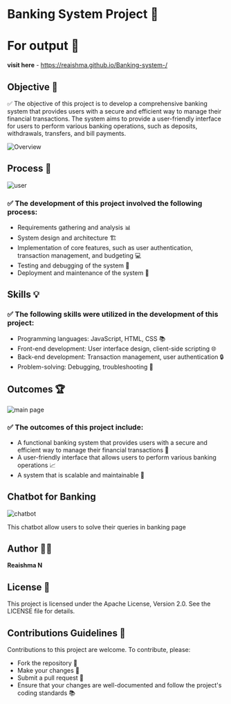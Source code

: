 # Banking System Project 🏦

# For output 🎀
  **visit here** - https://reaishma.github.io/Banking-system-/

## Objective 🎯

✅ The objective of this project is to develop a comprehensive banking system that provides users with a secure and efficient way to manage their financial transactions. The system aims to provide a user-friendly interface for users to perform various banking operations, such as deposits, withdrawals, transfers, and bill payments.

![Overview](https://github.com/Reaishma/Banking-system-/blob/main/chrome_screenshot_Sep%206%2C%202025%2011_12_33%20AM%20GMT%2B05_30.png)


## Process 🔄

![user](https://github.com/Reaishma/Banking-system-/blob/main/chrome_screenshot_Sep%206%2C%202025%2011_14_33%20AM%20GMT%2B05_30.png)

### ✅ The development of this project involved the following process:

- Requirements gathering and analysis 📊
- System design and architecture 🏗️
- Implementation of core features, such as user authentication, transaction management, and budgeting 💻
- Testing and debugging of the system 🐞
- Deployment and maintenance of the system 🚀

## Skills 💡

### ✅ The following skills were utilized in the development of this project:

- Programming languages: JavaScript, HTML, CSS 📚
- Front-end development: User interface design, client-side scripting 🌐
- Back-end development: Transaction management, user authentication 🔒
- Problem-solving: Debugging, troubleshooting 🤔

## Outcomes 🏆

![main page](https://github.com/Reaishma/Banking-system-/blob/main/chrome_screenshot_Sep%206%2C%202025%2011_14_54%20AM%20GMT%2B05_30.png)

### ✅ The outcomes of this project include:

- A functional banking system that provides users with a secure and efficient way to manage their financial transactions 💸
- A user-friendly interface that allows users to perform various banking operations 📈
- A system that is scalable and maintainable 🔩
  
## Chatbot for Banking 
![chatbot](https://github.com/Reaishma/Banking-system-/blob/main/chrome_screenshot_Sep%206%2C%202025%2011_15_45%20AM%20GMT%2B05_30.png)

This chatbot allow users to solve their queries in banking page 

## Author 👩‍💻

**Reaishma N**

## License 📜

This project is licensed under the Apache License, Version 2.0. See the LICENSE file for details.

## Contributions Guidelines 🤝

Contributions to this project are welcome. To contribute, please:

- Fork the repository 🍴
- Make your changes 📝
- Submit a pull request 📨
- Ensure that your changes are well-documented and follow the project's coding standards 📚

